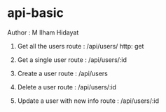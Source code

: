 # api-basic

Author : M Ilham Hidayat

1. Get all the users
route : /api/users/
http: get

2. Get a single user
route : /api/users/:id

3. Create a user
route : /api/users

4. Delete a user
route : /api/users/:id

5. Update a user with new info
route : /api/users/:id
